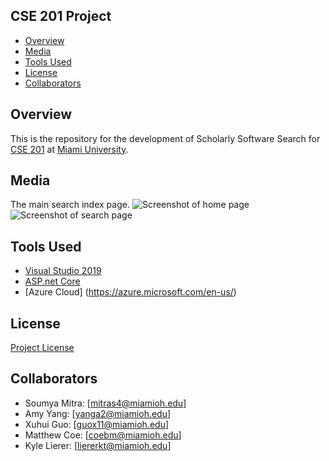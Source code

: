 ## CSE 201 Project

- [Overview](#overview)
- [Media](#media)
- [Tools Used](#tools-used)
- [License](#license)
- [Collaborators](#collaborators)

<a name="overview"/></a>
## Overview
This is the repository for the development of Scholarly Software Search for [CSE 201](https://miamioh.edu/cec/academics/departments/cse/academics/course-descriptions/cse-201/index.htmlhttps://miamioh.edu/cec/academics/departments/cse/academics/course-descriptions/cse-201/index.html) at [Miami University](http://miamioh.edu/).

<a name="media"/></a>
## Media
The main search index page.
![Screenshot of home page](https://raw.githubusercontent.com/CSE-201/CSE-201-Project/development/Misc/Media/HomePage-ScholarySoftwareSearch.png)
![Screenshot of search page](https://raw.githubusercontent.com/CSE-201/CSE-201-Project/development/Misc/Media/SearchPage-ScholarySoftwareSearch.png)

<a name="tools-used"></a>
## Tools Used
- [Visual Studio 2019](https://visualstudio.microsoft.com/vs/)
- [ASP.net Core](https://docs.microsoft.com/en-us/aspnet/core/?view=aspnetcore-3.0)
- [Azure Cloud] (https://azure.microsoft.com/en-us/)

<a name="license"></a>
## License
[Project License](LICENSE.md)

<a name="collaborators"></a>
## Collaborators
- Soumya Mitra: [mitras4@miamioh.edu]
- Amy Yang: [yanga2@miamioh.edu]
- Xuhui Guo: [guox11@miamioh.edu]
- Matthew Coe: [coebm@miamioh.edu]
- Kyle Lierer: [liererkt@miamioh.edu]
